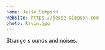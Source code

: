 ```yaml
---
name: Jesse Simpson
website: https://jesse-simpson.com
photo: kevin.jpg
---
```


Strange s ounds and noises.
